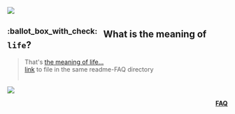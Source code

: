 ![](https://via.placeholder.com/1024x1.png/0078D7/0078D7/text=+)<!--1px blue line-->
<!-- What is the meaning of life? -->
<h2><sup>:ballot_box_with_check:&ensp;</sup>
  What is the meaning of <code>life</code>?
</h2>
<blockquote>
<span><!-- leave the next line blank -->

That's [the meaning of life...](https://www.google.com/search?q=what+is+the+meaning+of+life%3F)  
[link](00-what-is-the-meaning-of-life.md) to file in the same readme-FAQ directory
</span>
  <br/><br/>
</blockquote>

![](https://via.placeholder.com/1024x1.png/0078D7/0078D7/text=+)<!--1px blue line-->
<p align="right"><a href="/../../#--------------questionfaq----------"><b>FAQ</b></a></p>

<!--─────────────────────────────────────────────────────────────────-->
<!-- ^END OF Copy&Paste over the line above^─────────────────────────-->
<!--                                                                 -->
<!-- STANDALONE FAQ QUESTION TEMPLATE                                -->
<!-- The reason why there's a separate md file introduced:           -->
<!--                                                                 -->
<!-- FAQ collapsible list in main readme.md is closed by default.    -->
<!-- This implifies the link to anchored question block there        -->
<!-- does not open FAQ list as well as the question block either     -->
<!--─────────────────────────────────────────────────────────────────-->
